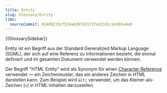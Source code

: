 ```yaml
---
title: Entity
slug: Glossary/Entity
l10n:
  sourceCommit: 01489233cf524a628763172fed11dcc2e565a4e0
---
```


{{GlossarySidebar}}

Entity ist ein Begriff aus der Standard Generalized Markup Language (SGML), der sich auf eine Referenz zu Informationen bezieht, die einmal definiert und im gesamten Dokument verwendet werden können.

Der Begriff "HTML Entity" wird als Synonym für einen [Character Reference](/de/docs/Glossary/character_reference) verwendet — ein Zeichenmuster, das ein anderes Zeichen in HTML darstellen kann. Zum Beispiel wird `&lt;` verwendet, um das Kleiner-als-Zeichen (`<`) in HTML-Inhalten darzustellen.
